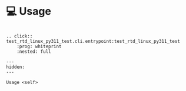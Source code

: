 <!--
SPDX-FileCopyrightText: © 2024 Romain Brault <mail@romainbrault.com>

SPDX-License-Identifier: CC0-1.0
-->

# 💻 Usage

```{eval-rst}

.. click:: test_rtd_linux_py311_test.cli.entrypoint:test_rtd_linux_py311_test
    :prog: whiteprint
    :nested: full
```

```{toctree}
---
hidden:
---

Usage <self>
```

